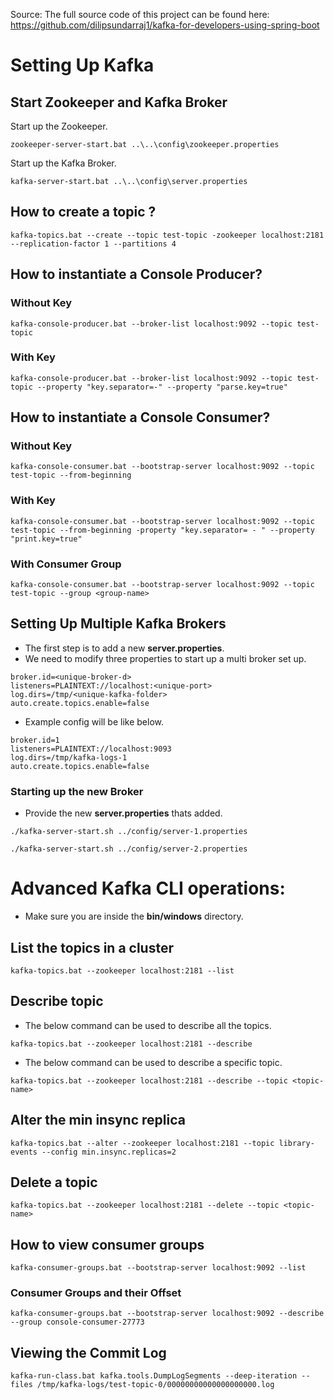 Source: The full source code of this project can be found here: https://github.com/dilipsundarraj1/kafka-for-developers-using-spring-boot

# Setting Up Kafka
## Start Zookeeper and Kafka Broker
Start up the Zookeeper.
```
zookeeper-server-start.bat ..\..\config\zookeeper.properties
```
Start up the Kafka Broker.
```
kafka-server-start.bat ..\..\config\server.properties
```
## How to create a topic ?
```
kafka-topics.bat --create --topic test-topic -zookeeper localhost:2181 --replication-factor 1 --partitions 4
```
## [](https://github.com/dilipsundarraj1/kafka-for-developers-using-spring-boot/blob/master/SetUpKafka.md#how-to-instantiate-a-console-producer-1)How to instantiate a Console Producer?
### Without Key
```
kafka-console-producer.bat --broker-list localhost:9092 --topic test-topic
```
### With Key
```
kafka-console-producer.bat --broker-list localhost:9092 --topic test-topic --property "key.separator=-" --property "parse.key=true"
```
## How to instantiate a Console Consumer?
### Without Key
```
kafka-console-consumer.bat --bootstrap-server localhost:9092 --topic test-topic --from-beginning
```
### With Key
```
kafka-console-consumer.bat --bootstrap-server localhost:9092 --topic test-topic --from-beginning -property "key.separator= - " --property "print.key=true"
```
### With Consumer Group
```
kafka-console-consumer.bat --bootstrap-server localhost:9092 --topic test-topic --group <group-name>
```
## Setting Up Multiple Kafka Brokers

-   The first step is to add a new **server.properties**.    
-   We need to modify three properties to start up a multi broker set up.   
```
broker.id=<unique-broker-d>
listeners=PLAINTEXT://localhost:<unique-port>
log.dirs=/tmp/<unique-kafka-folder>
auto.create.topics.enable=false
```
-   Example config will be like below.
```
broker.id=1
listeners=PLAINTEXT://localhost:9093
log.dirs=/tmp/kafka-logs-1
auto.create.topics.enable=false
```
### Starting up the new Broker
-   Provide the new **server.properties** thats added.
```
./kafka-server-start.sh ../config/server-1.properties
```
```
./kafka-server-start.sh ../config/server-2.properties
```
# Advanced Kafka CLI operations:
-   Make sure you are inside the **bin/windows** directory.

## List the topics in a cluster
```
kafka-topics.bat --zookeeper localhost:2181 --list
```
## Describe topic
-   The below command can be used to describe all the topics.
```
kafka-topics.bat --zookeeper localhost:2181 --describe
```
-   The below command can be used to describe a specific topic.
```
kafka-topics.bat --zookeeper localhost:2181 --describe --topic <topic-name>
```
## Alter the min insync replica
```
kafka-topics.bat --alter --zookeeper localhost:2181 --topic library-events --config min.insync.replicas=2
```
## Delete a topic
```
kafka-topics.bat --zookeeper localhost:2181 --delete --topic <topic-name>
```
## How to view consumer groups
```
kafka-consumer-groups.bat --bootstrap-server localhost:9092 --list
```
### Consumer Groups and their Offset
```
kafka-consumer-groups.bat --bootstrap-server localhost:9092 --describe --group console-consumer-27773
```
## Viewing the Commit Log
```
kafka-run-class.bat kafka.tools.DumpLogSegments --deep-iteration --files /tmp/kafka-logs/test-topic-0/00000000000000000000.log
```
